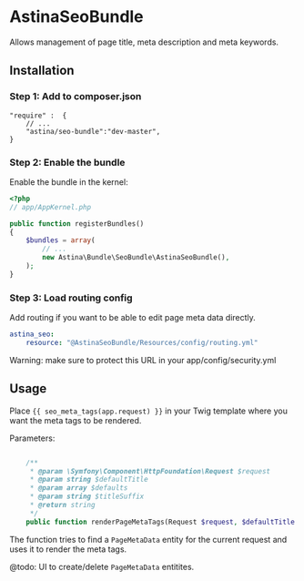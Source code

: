 AstinaSeoBundle
===============

Allows management of page title, meta description and meta keywords.

## Installation

### Step 1: Add to composer.json

```
"require" :  {
    // ...
    "astina/seo-bundle":"dev-master",
}
```

### Step 2: Enable the bundle

Enable the bundle in the kernel:

``` php
<?php
// app/AppKernel.php

public function registerBundles()
{
    $bundles = array(
        // ...
        new Astina\Bundle\SeoBundle\AstinaSeoBundle(),
    );
}
```

### Step 3: Load routing config

Add routing if you want to be able to edit page meta data directly.

```yml
astina_seo:
    resource: "@AstinaSeoBundle/Resources/config/routing.yml"
```

Warning: make sure to protect this URL in your app/config/security.yml

## Usage

Place `{{ seo_meta_tags(app.request) }}` in your Twig template where you want the meta tags to be rendered.

Parameters:

```php

    /**
     * @param \Symfony\Component\HttpFoundation\Request $request
     * @param string $defaultTitle
     * @param array $defaults
     * @param string $titleSuffix
     * @return string
     */
    public function renderPageMetaTags(Request $request, $defaultTitle = null, array $defaults = array(), $titleSuffix = null)
```

The function tries to find a `PageMetaData` entity for the current request and uses it to render the meta tags.

@todo: UI to create/delete `PageMetaData` entitites.

